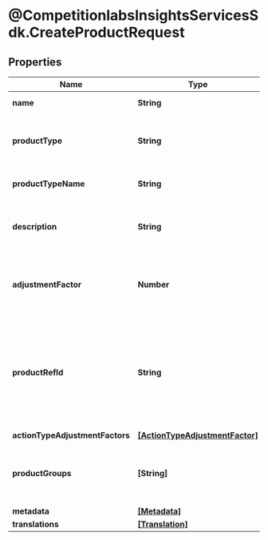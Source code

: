 # @CompetitionlabsInsightsServicesSdk.CreateProductRequest

## Properties

Name | Type | Description | Notes
------------ | ------------- | ------------- | -------------
**name** | **String** | The name of the product | 
**productType** | **String** | The categorisation of this product by its type | 
**productTypeName** | **String** | The name of this product by its type | [optional] 
**description** | **String** | The description of the product for your reference | [optional] 
**adjustmentFactor** | **Number** | The multiplier to apply to source values received for this product events | 
**productRefId** | **String** | The reference to this product in your system. The reference identifier can not be changed after the product has been created | 
**actionTypeAdjustmentFactors** | [**[ActionTypeAdjustmentFactor]**](ActionTypeAdjustmentFactor.md) |  | [optional] 
**productGroups** | **[String]** | A list of Strings used to tag products with taxonomy terms | [optional] 
**metadata** | [**[Metadata]**](Metadata.md) |  | [optional] 
**translations** | [**[Translation]**](Translation.md) |  | [optional] 


